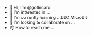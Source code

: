 - 👋 Hi, I’m @gothicard
- 👀 I’m interested in ...
- 🌱 I’m currently learning ...BBC MicroBit
- 💞️ I’m looking to collaborate on ...
- 📫 How to reach me ...

<!---
gothicard/gothicard is a ✨ special ✨ repository because its `README.md` (this file) appears on your GitHub profile.
You can click the Preview link to take a look at your changes.
--->

